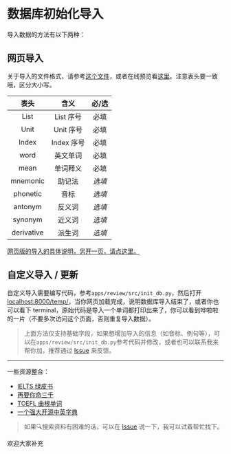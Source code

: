# 数据库初始化导入

导入数据的方法有以下两种：

## 网页导入

关于导入的文件格式，请参考[这个文件](https://github.com/Benature/WordReview/raw/ben/data/sample/sample.xlsx)，或者在线预览看[这里](../data/sample/sample.csv)。注意表头要一致哦，区分大小写。

|    表头    |    含义    | 必/选  |
| :--------: | :--------: | :----: |
|    List    | List 序号  |  必填  |
|    Unit    | Unit 序号  |  必填  |
|   Index    | Index 序号 |  必填  |
|    word    |  英文单词  |  必填  |
|    mean    |  单词释义  |  必填  |
|  mnemonic  |   助记法   | *选填* |
|  phonetic  |    音标    | *选填* |
|  antonym   |   反义词   | *选填* |
|  synonym   |   近义词   | *选填* |
| derivative |   派生词   | *选填* |

[网页版的导入的具体说明，另开一页，请点这里。](https://www.notion.so/benature/Word-Review-98fd460445ff44868d53c8739ff9793a)


## 自定义导入 / 更新

自定义导入需要编写代码，参考`apps/review/src/init_db.py`，然后打开 <localhost:8000/temp/>，当你网页加载完成，说明数据库导入结束了，或者你也可以看下 terminal，原始代码是导入一个单词都打印出来了，你可以看到哗啦啦的一片（不要多次访问这个页面，否则重复导入数据）。



<!-- 结束后再把那几行给注释了，以后用不着了。 -->

<!-- **Warning: 只能跑一次，跑多次数据库内容就重复了！** -->

>上面方法仅支持基础字段，如果想增加导入的信息（如音标、例句等），可以在`apps/review/src/init_db.py`参考代码并修改，或者也可以联系我来帮你加，推荐通过 [Issue](https://github.com/Benature/WordReview/issues) 来反馈。

---

一些资源整合：
- [IELTS 绿皮书](https://blog.csdn.net/M_sdn/article/details/85532520?depth_1-utm_source=distribute.pc_relevant.none-task&utm_source=distribute.pc_relevant.none-task)
- [再要你命三千](https://github.com/liurui39660/3000)
- [TOEFL 曲根单词](https://github.com/yihui-he/TOEFL-10000-0)
- [一个强大开源中英字典](https://github.com/skywind3000/ECDICT)

>如果🔍搜索资料有困难的话，可以在 [Issue](https://github.com/Benature/WordReview/issues) 说一下，我可以试着帮忙找下。

欢迎大家补充

